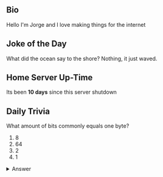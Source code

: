 ## Bio

Hello I'm Jorge and I love making things for the internet

## Joke of the Day

What did the ocean say to the shore? Nothing, it just waved.

## Home Server Up-Time

Its been **10 days** since this server shutdown


## Daily Trivia

What amount of bits commonly equals one byte?
 1. 8
 2. 64
 3. 2
 4. 1

<details>
  <summary>Answer</summary>
  8
</details>
